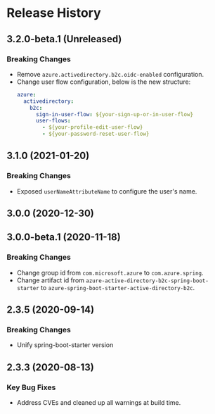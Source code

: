 # Release History

## 3.2.0-beta.1 (Unreleased)
### Breaking Changes
- Remove `azure.activedirectory.b2c.oidc-enabled` configuration.
- Change user flow configuration, below is the new structure:
    ```yaml
    azure:
      activedirectory:
        b2c:
          sign-in-user-flow: ${your-sign-up-or-in-user-flow}
          user-flows:
            - ${your-profile-edit-user-flow}
            - ${your-password-reset-user-flow}
    ```

## 3.1.0 (2021-01-20)
### Breaking Changes
- Exposed `userNameAttributeName` to configure the user's name.

## 3.0.0 (2020-12-30)


## 3.0.0-beta.1 (2020-11-18)
### Breaking Changes
- Change group id from `com.microsoft.azure` to `com.azure.spring`.
- Change artifact id from `azure-active-directory-b2c-spring-boot-starter` to `azure-spring-boot-starter-active-directory-b2c`.

## 2.3.5 (2020-09-14)
### Breaking Changes
- Unify spring-boot-starter version

## 2.3.3 (2020-08-13)
### Key Bug Fixes 
- Address CVEs and cleaned up all warnings at build time. 
